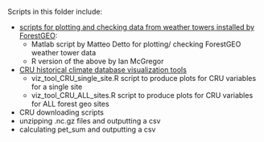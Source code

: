 Scripts in this folder include:
- [scripts for plotting and checking data from weather towers installed by ForestGEO](https://github.com/forestgeo/Climate/tree/master/scripts/plotting_ForestGEO_weather_data):
   - Matlab script by Matteo Detto for plotting/ checking ForestGEO weather tower data
   - R version of the above by Ian McGregor 
- [CRU historical climate database visualization tools](https://github.com/forestgeo/Climate/tree/master/scripts/CRU_viz_tool) 
   - viz_tool_CRU_single_site.R script to produce plots for CRU variables for a single site
   - viz_tool_CRU_ALL_sites.R script to produce plots for CRU variables for ALL forest geo sites
- CRU downloading scripts
 - unzipping .nc.gz files and outputting a csv
 - calculating pet_sum and outputting a csv
